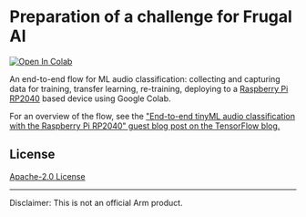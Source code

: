 # Preparation of a challenge for Frugal AI

[![Open In Colab](https://colab.research.google.com/assets/colab-badge.svg)](https://colab.research.google.com/github/ArmDeveloperEcosystem/ml-audio-classifier-example-for-pico/blob/main/ml_audio_classifier_example_for_pico.ipynb)

An end-to-end flow for ML audio classification: collecting and capturing data for training, transfer learning, re-training, deploying to a [Raspberry Pi RP2040](https://www.raspberrypi.org/products/rp2040/) based device using Google Colab.

For an overview of the flow, see the ["End-to-end tinyML audio classification with the Raspberry Pi RP2040" guest blog post on the TensorFlow blog.](https://blog.tensorflow.org/2021/09/TinyML-Audio-for-everyone.html)


## License

[Apache-2.0 License](LICENSE)

---

Disclaimer: This is not an official Arm product.
